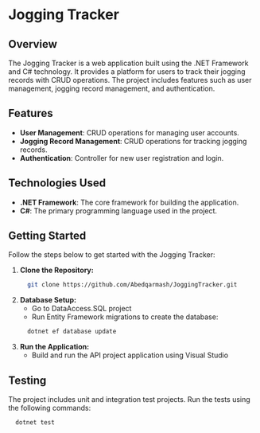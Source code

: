 # Jogging Tracker

## Overview

The Jogging Tracker is a web application built using the .NET Framework and C# technology. It provides a platform for users to track their jogging records with CRUD operations. The project includes features such as user management, jogging record management, and authentication.

## Features

- **User Management**: CRUD operations for managing user accounts.
- **Jogging Record Management**: CRUD operations for tracking jogging records.
- **Authentication**: Controller for new user registration and login.

## Technologies Used

- **.NET Framework**: The core framework for building the application.
- **C#**: The primary programming language used in the project.

## Getting Started

Follow the steps below to get started with the Jogging Tracker:

1. **Clone the Repository:**
   ```bash
     git clone https://github.com/Abedqarmash/JoggingTracker.git

2. **Database Setup:**
   - Go to DataAccess.SQL project
   - Run Entity Framework migrations to create the database:
   ```bash
     dotnet ef database update
3. **Run the Application:**
   - Build and run the API project application using Visual Studio
## Testing
The project includes unit and integration test projects. Run the tests using the following commands:
  ```bash
    dotnet test

   
